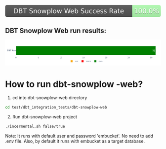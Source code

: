 
![DBT SNowplow Web run results](https://raw.githubusercontent.com/Embucket/embucket/assets_dbt/assets_dbt_snowplow/dbt_success_badge.svg)
## DBT Snowplow Web run results:
![DBT Snowplow Web run results visualization](https://raw.githubusercontent.com/Embucket/embucket/assets_dbt/assets_dbt_snowplow/dbt_run_status.png)

# How to run dbt-snowplow -web?

1. cd into dbt-snowplow-web directory
```sh
cd test/dbt_integration_tests/dbt-snowplow-web
```

2. Run dbt-snowplow-web project 
```sh
./incermental.sh false/true
```

Note:
It runs with default user and password 'embucket'. No need to add .env file. 
Also, by default it runs with embucket as a target database.